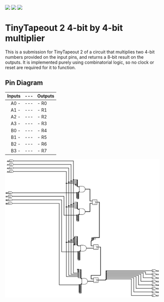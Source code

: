![](../../workflows/gds/badge.svg) ![](../../workflows/docs/badge.svg) ![](../../workflows/tests/badge.svg)

# TinyTapeout 2 4-bit by 4-bit multiplier

This is a submission for TinyTapeout 2 of a circuit that multiplies two 4-bit numbers provided on the input pins, and returns a 8-bit result on the outputs. It is implemented purely using combinatorial logic, so no clock or reset are required for it to function.


## Pin Diagram

| Inputs    | --- | Outputs                   |
| -----:    | --- | :------                   |
| A0 -     | --- | - R0                      |
| A1 -     | --- | - R1                      |
| A2 -      | --- | - R2                      |
| A3 -      | --- | - R3                      |
| B0 -      | --- | - R4                      |
| B1 -      | --- | - R5                      |
| B2 -      | --- | - R6                      |
| B3 -      | --- | - R7                      |

![circuit schematic](https://raw.githubusercontent.com/89Mods/tt2-4x4-multiply/main/circuit.png)